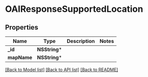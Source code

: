 # OAIResponseSupportedLocation

## Properties
Name | Type | Description | Notes
------------ | ------------- | ------------- | -------------
**_id** | **NSString*** |  | 
**mapName** | **NSString*** |  | 

[[Back to Model list]](../README.md#documentation-for-models) [[Back to API list]](../README.md#documentation-for-api-endpoints) [[Back to README]](../README.md)


